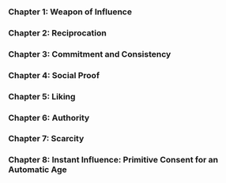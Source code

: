 ### Chapter 1: Weapon of Influence

### Chapter 2: Reciprocation

### Chapter 3: Commitment and Consistency

### Chapter 4: Social Proof

### Chapter 5: Liking

### Chapter 6: Authority

### Chapter 7: Scarcity

### Chapter 8: Instant Influence: Primitive Consent for an Automatic Age
